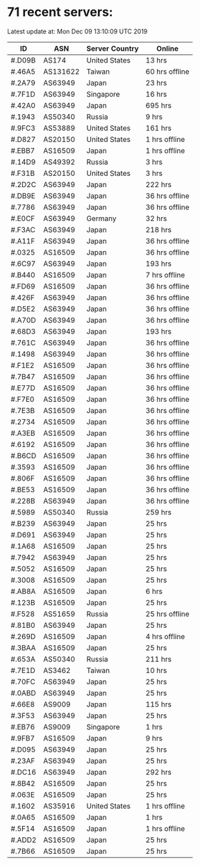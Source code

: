 # 71 recent servers:

Latest update at: Mon Dec 09 13:10:09 UTC 2019

| ID | ASN | Server Country | Online |
| -- | --- | -------------- | ------ |
| #.D09B | AS174 | United States | 13 hrs |
| #.46A5 | AS131622 | Taiwan | 60 hrs offline |
| #.2A79 | AS63949 | Japan | 23 hrs |
| #.7F1D | AS63949 | Singapore | 16 hrs |
| #.42A0 | AS63949 | Japan | 695 hrs |
| #.1943 | AS50340 | Russia | 9 hrs |
| #.9FC3 | AS53889 | United States | 161 hrs |
| #.D827 | AS20150 | United States | 1 hrs offline |
| #.EBB7 | AS16509 | Japan | 1 hrs offline |
| #.14D9 | AS49392 | Russia | 3 hrs |
| #.F31B | AS20150 | United States | 3 hrs |
| #.2D2C | AS63949 | Japan | 222 hrs |
| #.DB9E | AS63949 | Japan | 36 hrs offline |
| #.7786 | AS63949 | Japan | 36 hrs offline |
| #.E0CF | AS63949 | Germany | 32 hrs |
| #.F3AC | AS63949 | Japan | 218 hrs |
| #.A11F | AS63949 | Japan | 36 hrs offline |
| #.0325 | AS16509 | Japan | 36 hrs offline |
| #.6C97 | AS63949 | Japan | 193 hrs |
| #.B440 | AS16509 | Japan | 7 hrs offline |
| #.FD69 | AS16509 | Japan | 36 hrs offline |
| #.426F | AS63949 | Japan | 36 hrs offline |
| #.D5E2 | AS63949 | Japan | 36 hrs offline |
| #.A70D | AS63949 | Japan | 36 hrs offline |
| #.68D3 | AS63949 | Japan | 193 hrs |
| #.761C | AS63949 | Japan | 36 hrs offline |
| #.1498 | AS63949 | Japan | 36 hrs offline |
| #.F1E2 | AS16509 | Japan | 36 hrs offline |
| #.7B47 | AS16509 | Japan | 36 hrs offline |
| #.E77D | AS16509 | Japan | 36 hrs offline |
| #.F7E0 | AS16509 | Japan | 36 hrs offline |
| #.7E3B | AS16509 | Japan | 36 hrs offline |
| #.2734 | AS16509 | Japan | 36 hrs offline |
| #.A3EB | AS16509 | Japan | 36 hrs offline |
| #.6192 | AS16509 | Japan | 36 hrs offline |
| #.B6CD | AS16509 | Japan | 36 hrs offline |
| #.3593 | AS16509 | Japan | 36 hrs offline |
| #.806F | AS16509 | Japan | 36 hrs offline |
| #.BE53 | AS16509 | Japan | 36 hrs offline |
| #.228B | AS63949 | Japan | 36 hrs offline |
| #.5989 | AS50340 | Russia | 259 hrs |
| #.B239 | AS63949 | Japan | 25 hrs |
| #.D691 | AS63949 | Japan | 25 hrs |
| #.1A68 | AS16509 | Japan | 25 hrs |
| #.7942 | AS63949 | Japan | 25 hrs |
| #.5052 | AS16509 | Japan | 25 hrs |
| #.3008 | AS16509 | Japan | 25 hrs |
| #.AB8A | AS16509 | Japan | 6 hrs |
| #.123B | AS16509 | Japan | 25 hrs |
| #.F528 | AS51659 | Russia | 25 hrs offline |
| #.81B0 | AS63949 | Japan | 25 hrs |
| #.269D | AS16509 | Japan | 4 hrs offline |
| #.3BAA | AS16509 | Japan | 25 hrs |
| #.653A | AS50340 | Russia | 211 hrs |
| #.7E1D | AS3462 | Taiwan | 10 hrs |
| #.70FC | AS63949 | Japan | 25 hrs |
| #.0ABD | AS63949 | Japan | 25 hrs |
| #.66E8 | AS9009 | Japan | 115 hrs |
| #.3F53 | AS63949 | Japan | 25 hrs |
| #.EB76 | AS9009 | Singapore | 1 hrs |
| #.9FB7 | AS16509 | Japan | 9 hrs |
| #.D095 | AS63949 | Japan | 25 hrs |
| #.23AF | AS63949 | Japan | 25 hrs |
| #.DC16 | AS63949 | Japan | 292 hrs |
| #.8B42 | AS16509 | Japan | 25 hrs |
| #.063E | AS16509 | Japan | 25 hrs |
| #.1602 | AS35916 | United States | 1 hrs offline |
| #.0A65 | AS16509 | Japan | 1 hrs |
| #.5F14 | AS16509 | Japan | 1 hrs offline |
| #.ADD2 | AS16509 | Japan | 25 hrs |
| #.7B66 | AS16509 | Japan | 25 hrs |

